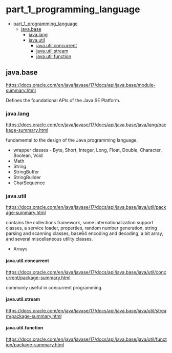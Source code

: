 # part_1_programming_language

<!-- TOC -->
* [part_1_programming_language](#part_1_programming_language)
  * [java.base](#javabase)
    * [java.lang](#javalang)
    * [java.util](#javautil)
      * [java.util.concurrent](#javautilconcurrent)
      * [java.util.stream](#javautilstream)
      * [java.util.function](#javautilfunction)
<!-- TOC -->

## java.base
https://docs.oracle.com/en/java/javase/17/docs/api/java.base/module-summary.html

Defines the foundational APIs of the Java SE Platform. 

### java.lang
https://docs.oracle.com/en/java/javase/17/docs/api/java.base/java/lang/package-summary.html

fundamental to the design of the Java programming language.
- wrapper classes - Byte, Short, Integer, Long, Float, Double, Character, Boolean, Void
- Math
- String
- StringBuffer
- StringBuilder
- CharSequence

### java.util
https://docs.oracle.com/en/java/javase/17/docs/api/java.base/java/util/package-summary.html

contains the collections framework, some internationalization support classes, a service loader, properties, random number generation, string parsing and scanning classes, base64 encoding and decoding, a bit array, and several miscellaneous utility classes.
- Arrays

#### java.util.concurrent
https://docs.oracle.com/en/java/javase/17/docs/api/java.base/java/util/concurrent/package-summary.html

commonly useful in concurrent programming.
 
#### java.util.stream
https://docs.oracle.com/en/java/javase/17/docs/api/java.base/java/util/stream/package-summary.html

#### java.util.function
https://docs.oracle.com/en/java/javase/17/docs/api/java.base/java/util/function/package-summary.html

